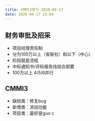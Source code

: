 ```yaml
---
title: CMMI3学习-2020-04-17
date: 2020-04-17 15:04
---
```

## 财务审批及招采

+  项目经理责任制
+ 分为100万以上（省联社）和以下（中心）
+ 阶段就是流程
+ 中标通知书/评标报告找综合部要
+ 100万以上 4/5/6并行

## CMMI3

+ 缺陷类：修复bug
+ 新增类：添加功能
+ 项目类：最好是guo c
